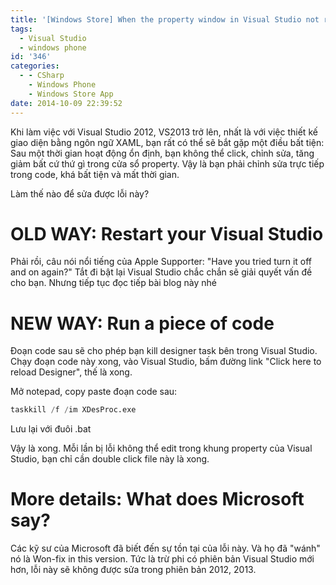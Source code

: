 ```yaml
---
title: '[Windows Store] When the property window in Visual Studio not responding'
tags:
  - Visual Studio
  - windows phone
id: '346'
categories:
  - - CSharp
    - Windows Phone
    - Windows Store App
date: 2014-10-09 22:39:52
---
```


Khi làm việc với Visual Studio 2012, VS2013 trở lên, nhất là với việc thiết kế giao diện bằng ngôn ngữ XAML, bạn rất có thể sẽ bắt gặp một điều bất tiện: Sau một thời gian hoạt động ổn định, bạn không thể click, chỉnh sửa, tăng giảm bất cứ thứ gì trong cửa sổ property. Vậy là bạn phải chỉnh sửa trực tiếp trong code, khá bất tiện và mất thời gian.

Làm thế nào để sửa được lỗi này?
<!-- more -->
# OLD WAY: Restart your Visual Studio

Phải rồi, câu nói nổi tiếng của Apple Supporter: "Have you tried turn it off and on again?" Tắt đi bật lại Visual Studio chắc chắn sẽ giải quyết vấn đề cho bạn. Nhưng tiếp tục đọc tiếp bài blog này nhé

# NEW WAY: Run a piece of code

Đoạn code sau sẽ cho phép bạn kill designer task bên trong Visual Studio. Chạy đoạn code này xong, vào Visual Studio, bấm đường link "Click here to reload Designer", thế là xong.

Mở notepad, copy paste đoạn code sau:

```s
taskkill /f /im XDesProc.exe
```

Lưu lại với đuôi .bat

Vậy là xong. Mỗi lần bị lỗi không thể edit trong khung property của Visual Studio, bạn chỉ cần double click file này là xong.

# More details: What does Microsoft say?

Các kỹ sư của Microsoft đã biết đến sự tồn tại của lỗi này. Và họ đã "wánh" nó là Won-fix in this version. Tức là trừ phi có phiên bản Visual Studio mới hơn, lỗi này sẽ không được sửa trong phiên bản 2012, 2013.